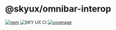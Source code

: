 # @skyux/omnibar-interop

[![npm](https://img.shields.io/npm/v/@skyux/omnibar-interop.svg)](https://www.npmjs.com/package/@skyux/omnibar-interop)
![SKY UX CI](https://github.com/blackbaud/skyux-omnibar-interop/workflows/SKY%20UX%20CI/badge.svg)
[![coverage](https://codecov.io/gh/blackbaud/skyux-omnibar-interop/branch/master/graphs/badge.svg?branch=master)](https://codecov.io/gh/blackbaud/skyux-omnibar-interop/branch/master)
